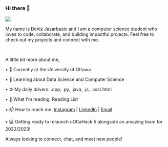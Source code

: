 ### Hi there 👋

![](https://visitor-badge.glitch.me/badge?page_id=deniz-jasa)

My name is Deniz Jasarbasic and I am a computer science student who loves to code, collaborate, and building impactful projects. Feel free to check out my projects and connect with me. 

<br />

A little bit more about me,

• 🔭   Currently at the University of Ottawa

• 🌱   Learning about Data Science and Computer Science

• ⚙️   My daily drivers: .cpp, .py, .java, .js, .css/.html

• 📘   What I'm reading: Reading List

• 📫 How to reach me: [Instagram](https://www.instagram.com/deniz_jasa/?hl=en) | [LinkedIn](https://ca.linkedin.com/in/deniz-jasarbasic-7ab012208) | [Email](mailto:denizj2828@gmail.com)

• 💻   Getting ready to relaunch uOttaHack 5 alongside an amazing team for 2022/2023!

Always looking to connect, chat, and meet new people!

<br />
